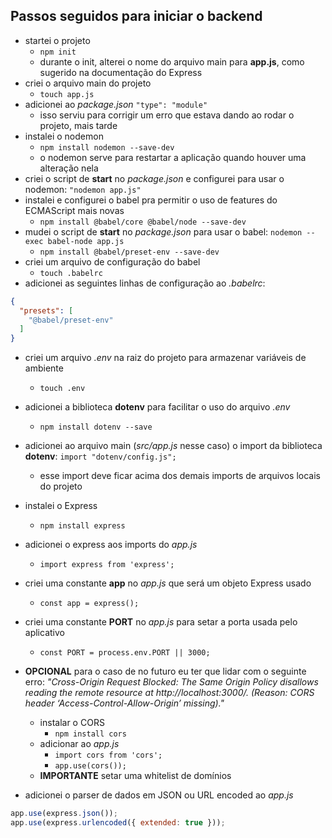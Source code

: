 ## Passos seguidos para iniciar o backend

- startei o projeto
  - `npm init`
  - durante o init, alterei o nome do arquivo main para **app.js**, como sugerido na documentação do Express
- criei o arquivo main do projeto
  - `touch app.js`
- adicionei ao *package.json* `"type": "module"`
  - isso serviu para corrigir um erro que estava dando ao rodar o projeto, mais tarde
- instalei o nodemon
  - `npm install nodemon --save-dev`
  - o nodemon serve para restartar a aplicação quando houver uma alteração nela
- criei o script de **start** no *package.json* e configurei para usar o nodemon: `"nodemon app.js"`
- instalei e configurei o babel pra permitir o uso de features do ECMAScript mais novas
  - `npm install @babel/core @babel/node --save-dev`
- mudei o script de **start** no *package.json* para usar o babel: `nodemon --exec babel-node app.js`
  - `npm install @babel/preset-env --save-dev`
- criei um arquivo de configuração do babel
  - `touch .babelrc`
- adicionei as seguintes linhas de configuração ao *.babelrc*:

``` json
{
  "presets": [
    "@babel/preset-env"
  ]
}
```

- criei um arquivo *.env* na raiz do projeto para armazenar variáveis de ambiente
  - `touch .env`
- adicionei a biblioteca **dotenv** para facilitar o uso do arquivo *.env*
  - `npm install dotenv --save`
- adicionei ao arquivo main (*src/app.js* nesse caso) o import da biblioteca **dotenv**: `import "dotenv/config.js";`
  - esse import deve ficar acima dos demais imports de arquivos locais do projeto
- instalei o Express
  - `npm install express`

- adicionei o express aos imports do *app.js*
  - `import express from 'express';`
- criei uma constante **app** no *app.js* que será um objeto Express usado
  - `const app = express();`
- criei uma constante **PORT** no *app.js* para setar a porta usada pelo aplicativo
  - `const PORT = process.env.PORT || 3000;`
- **OPCIONAL** para o caso de no futuro eu ter que lidar com o seguinte erro: *"Cross-Origin Request Blocked: The Same Origin Policy disallows reading the remote resource at http://localhost:3000/. (Reason: CORS header ‘Access-Control-Allow-Origin’ missing)."*
  - instalar o CORS
    - `npm install cors`
  - adicionar ao *app.js*
    - `import cors from 'cors';`
    - `app.use(cors());`
  - **IMPORTANTE** setar uma whitelist de domínios
- adicionei o parser de dados em JSON ou URL encoded ao *app.js*

``` javascript
app.use(express.json());
app.use(express.urlencoded({ extended: true }));
```
